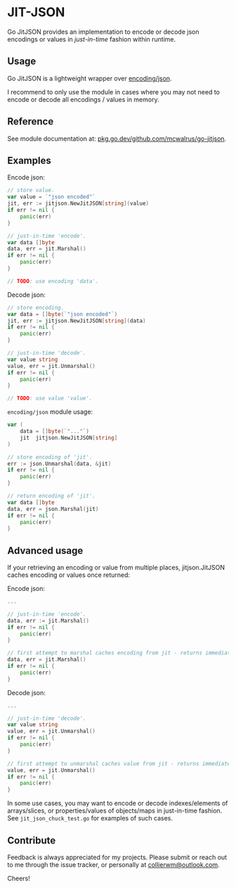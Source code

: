 # JIT-JSON

Go JitJSON provides an implementation to encode or decode json encodings or values in _just-in-time_ fashion within runtime.

## Usage

Go JitJSON is a lightweight wrapper over [encoding/json](https://pkg.go.dev/encoding/json).

I recommend to only use the module in cases where you may not need to encode or decode all encodings / values in memory.

## Reference

See module documentation at: [pkg.go.dev/github.com/mcwalrus/go-jitjson](https://pkg.go.dev/github.com/mcwalrus/go-jitjson).

## Examples

Encode json:
```Go
// store value.
var value = `"json encoded"`
jit, err := jitjson.NewJitJSON[string](value)
if err != nil {
    panic(err)
}

// just-in-time 'encode'.
var data []byte
data, err = jit.Marshal()
if err != nil {
    panic(err)
}

// TODO: use encoding 'data'.
```

Decode json:
```Go
// store encoding.
var data = []byte(`"json encoded"`)
jit, err := jitjson.NewJitJSON[string](data)
if err != nil {
    panic(err)
}

// just-in-time 'decode'.
var value string
value, err = jit.Unmarshal()
if err != nil {
    panic(err)
}

// TODO: use value 'value'.
```

`encoding/json` module usage:
```Go
var (
    data = []byte(`"..."`)
    jit  jitjson.NewJitJSON[string]
)

// store encoding of 'jit'.
err := json.Unmarshal(data, &jit)
if err != nil {
    panic(err)
}

// return encoding of 'jit'.
var data []byte
data, err = json.Marshal(jit)
if err != nil {
    panic(err)
}
```

## Advanced usage

If your retrieving an encoding or value from multiple places, jitjson.JitJSON caches encoding or values once returned:

Encode json:
```Go
...

// just-in-time 'encode'.
data, err := jit.Marshal()
if err != nil {
    panic(err)
}

// first attempt to marshal caches encoding from jit - returns immediately.
data, err = jit.Marshal()
if err != nil {
    panic(err)
}
```

Decode json:
```Go
...

// just-in-time 'decode'.
var value string
value, err = jit.Unmarshal()
if err != nil {
    panic(err)
}

// first attempt to unmarshal caches value from jit - returns immediately.
value, err = jit.Unmarshal()
if err != nil {
    panic(err)
}
```

In some use cases, you may want to encode or decode indexes/elements of arrays/slices, or properties/values of objects/maps in just-in-time fashion. See `jit_json_chuck_test.go` for examples of such cases.

## Contribute

Feedback is always appreciated for my projects. Please submit or reach out to me through the issue tracker, or personally at collierwm@outlook.com.

Cheers!
